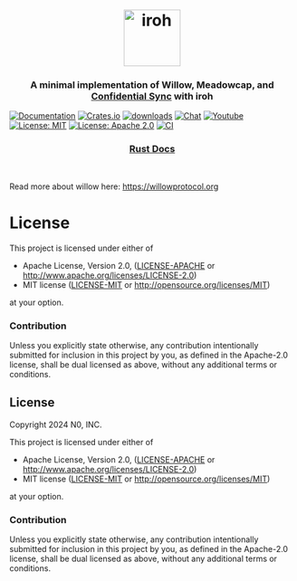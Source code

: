 <h1 align="center"><a href="https://iroh.computer"><img alt="iroh" src="./.img/iroh_wordmark.svg" width="100" /></a></h1>

<h3 align="center">
A minimal implementation of Willow, Meadowcap, and <a href="https://willowprotocol.org/specs/confidential-sync/index.html">Confidential Sync</a> with iroh
</h3>

[![Documentation](https://img.shields.io/badge/docs-latest-blue.svg?style=flat-square)](https://docs.rs/iroh-willow/)
[![Crates.io](https://img.shields.io/crates/v/iroh-willow.svg?style=flat-square)](https://crates.io/crates/iroh-willow)
[![downloads](https://img.shields.io/crates/d/iroh-willow.svg?style=flat-square)](https://crates.io/crates/iroh-willow)
[![Chat](https://img.shields.io/discord/1161119546170687619?logo=discord&style=flat-square)](https://discord.com/invite/DpmJgtU7cW)
[![Youtube](https://img.shields.io/badge/YouTube-red?logo=youtube&logoColor=white&style=flat-square)](https://www.youtube.com/@n0computer)
[![License: MIT](https://img.shields.io/badge/License-MIT-blue.svg?style=flat-square)](LICENSE-MIT)
[![License: Apache 2.0](https://img.shields.io/badge/License-Apache%202.0-blue.svg?style=flat-square)](LICENSE-APACHE)
[![CI](https://img.shields.io/github/actions/workflow/status/n0-computer/iroh-willow/ci.yml?branch=main&label=CI&style=flat-square)](https://github.com/n0-computer/iroh-willow/actions/workflows/ci.yml)

<div align="center">
  <h3>
    <a href="https://docs.rs/iroh-willow">
      Rust Docs
    </a>
  </h3>
</div>
<br/>

Read more about willow here: https://willowprotocol.org

# License

This project is licensed under either of

 * Apache License, Version 2.0, ([LICENSE-APACHE](LICENSE-APACHE) or
   http://www.apache.org/licenses/LICENSE-2.0)
 * MIT license ([LICENSE-MIT](LICENSE-MIT) or
   http://opensource.org/licenses/MIT)

at your option.

### Contribution

Unless you explicitly state otherwise, any contribution intentionally submitted
for inclusion in this project by you, as defined in the Apache-2.0 license,
shall be dual licensed as above, without any additional terms or conditions.

## License

Copyright 2024 N0, INC.

This project is licensed under either of

 * Apache License, Version 2.0, ([LICENSE-APACHE](LICENSE-APACHE) or
   http://www.apache.org/licenses/LICENSE-2.0)
 * MIT license ([LICENSE-MIT](LICENSE-MIT) or
   http://opensource.org/licenses/MIT)

at your option.

### Contribution

Unless you explicitly state otherwise, any contribution intentionally submitted for inclusion in this project by you, as defined in the Apache-2.0 license, shall be dual licensed as above, without any additional terms or conditions.
